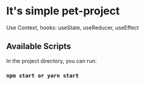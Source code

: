 # It's simple pet-project

Use Context, hooks: useState, useReducer, useEffect

## Available Scripts

In the project directory, you can run:

### `npm start or yarn start`

